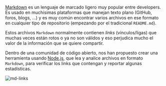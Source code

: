 [Markdown](https:) es un lenguaje de marcado
ligero muy popular entre developers. Es usado en muchísimas plataformas que
manejan texto plano (GitHub, foros, blogs, ...) y es muy común
encontrar varios archivos en ese formato en cualquier tipo de repositorio
(empezando por el tradicional `README.md`).

Estos archivos `Markdown` normalmente contienen _links_ (vínculos/ligas) que
muchas veces están rotos o ya no son válidos y eso perjudica mucho el valor de
la información que se quiere compartir.

Dentro de una comunidad de código abierto, nos han propuesto crear una
herramienta usando [Node.js](https://mdn.github.io/learning-area/javascript/apis/introduction/maps-example.html), que lea y analice archivos
en formato `Markdown`, para verificar los links que contengan y reportar
algunas estadísticas.

![md-links](https://httpstat.us/450)